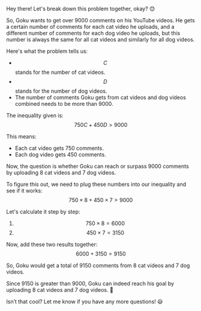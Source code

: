Hey there! Let's break down this problem together, okay? 😊

So, Goku wants to get over 9000 comments on his YouTube videos. He gets a certain number of comments for each cat video he uploads, and a different number of comments for each dog video he uploads, but this number is always the same for all cat videos and similarly for all dog videos.

Here's what the problem tells us:

- $$C$$ stands for the number of cat videos.
- $$D$$ stands for the number of dog videos.
- The number of comments Goku gets from cat videos and dog videos combined needs to be more than 9000.

The inequality given is:
$$750C + 450D > 9000$$

This means:
- Each cat video gets 750 comments.
- Each dog video gets 450 comments.

Now, the question is whether Goku can reach or surpass 9000 comments by uploading 8 cat videos and 7 dog videos.

To figure this out, we need to plug these numbers into our inequality and see if it works:
$$750 \times 8 + 450 \times 7 > 9000$$

Let's calculate it step by step:

1. $$750 \times 8 = 6000$$
2. $$450 \times 7= 3150$$

Now, add these two results together:
$$6000 + 3150 = 9150$$

So, Goku would get a total of 9150 comments from 8 cat videos and 7 dog videos.

Since 9150 is greater than 9000, Goku can indeed reach his goal by uploading 8 cat videos and 7 dog videos. 🎉

Isn’t that cool? Let me know if you have any more questions! 😃